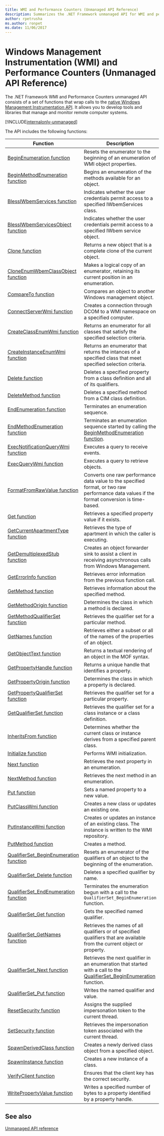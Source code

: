 ```yaml
---
title: WMI and Performance Counters (Unmanaged API Reference)
description: Summarizes the .NET Framework unmanaged API for WMI and performance counter information.
author: rpetrusha
ms.author: ronpet
ms.date: 11/06/2017
---
```

# Windows Management Instrumentation (WMI) and Performance Counters (Unmanaged API Reference)

The .NET Framework WMI and Performance Counters unmanaged API consists of a set of functions that wrap calls to the [native Windows Management Instrumentation API](/windows/desktop/WmiSdk/com-api-for-wmi). It allows you to develop tools and libraries that manage and monitor remote computer systems.

[!INCLUDE[internalonly-unmanaged](../../../../includes/internalonly-unmanaged.md)]
  
The API includes the following functions:

| Function | Description |
|---------|---------|
| [BeginEnumeration function](beginenumeration.md) | Resets the enumerator to the beginning of an enumeration of WMI object properties. |
| [BeginMethodEnumeration function](beginmethodenumeration.md) |  Begins an enumeration of the methods available for an object. |
| [BlessIWbemServices function](blessiwbemservices.md) | Indicates whether the user credentials permit access to a specified IWbemServices class. |
| [BlessIWbemServicesObject function](blessiwbemservicesobject.md) | Indicates whether the user credentials permit access to a specified IWbem service object. |
| [Clone function](clone.md) | Returns a new object that is a complete clone of the current object. |
| [CloneEnumWbemClassObject function](cloneenumwbemclassobject.md) | Makes a logical copy of an enumerator, retaining its current position in an enumeration. |
| [CompareTo function](compareto.md) | Compares an object to another Windows management object. |
| [ConnectServerWmi function](connectserverwmi.md) | Creates a connection through DCOM to a WMI namespace on a specified computer. |
| [CreateClassEnumWmi function](createclassenumwmi.md) | Returns an enumerator for all classes that satisfy the specified selection criteria. |
| [CreateInstanceEnumWmi function](createinstanceenumwmi.md) | Returns an enumerator that returns the intances of a specified class that meet specified selection criteria. |
| [Delete function](delete.md) | Deletes a specified property from a class definition and all of its qualifiers. |
| [DeleteMethod function](deletemethod.md) | Deletes a specified method from a CIM class definition. |
| [EndEnumeration function](endenumeration.md) | Terminates an enumeration sequence. | 
| [EndMethodEnumeration function](endmethodenumeration.md) | Terminates an enumeration sequence started by calling the  [BeginMethodEnumeration function](beginmethodenumeration.md). |
| [ExecNotificationQueryWmi function](execnotificationquerywmi.md) | Executes a query to receive events. |
| [ExecQueryWmi function](execquerywmi.md) | Executes a query to retrieve objects. |
| [FormatFromRawValue function](formatfromrawvalue.md) | Converts one raw performance data value to the specified format, or two raw performance data values if the format conversion is time-based. | 
| [Get function](get.md) | Retrieves a specified property value if it exists. |
| [GetCurrentApartmentType function](getcurrentapartmenttype.md) | Retrieves the type of apartment in which the caller is executing. |
| [GetDemultiplexedStub function](getdemultiplexedstub.md) | Creates an object forwarder sink to assist a client in receiving asynchronous calls from Windows Management. |
| [GetErrorInfo function](geterrorinfo.md) | Retrieves error information from the previous function call. | 
| [GetMethod function](getmethod.md) | Retrieves information about the specified method. | 
| [GetMethodOrigin function](getmethodorigin.md) | Determines the class in which a method is declared. |
| [GetMethodQualifierSet function](getmethodqualifierset.md) | Retrieves the qualifier set for a particular method. |
| [GetNames function](getnames.md) | Retrieves either a subset or all of the names of the properties of an object. |
| [GetObjectText function](getobjecttext.md) | Returns a textual rendering of an object in the MOF syntax. | 
| [GetPropertyHandle function](getpropertyhandle.md) | Returns a unique handle that identifies a property. |
| [GetPropertyOrigin function](getpropertyorigin.md) | Determines the class in which a property is declared. |
| [GetPropertyQualifierSet function](getpropertyqualifierset.md) | Retrieves the qualifier set for a particular property.  |
| [GetQualifierSet function](getqualifierset.md) | Retrieves the qualifier set for a class instance or a class definition. |
| [InheritsFrom function](inheritsfrom.md) | Determines whether the current class or instance derives from a specified parent class. |
| [Initialize function](initialize.md) | Performs WMI initialization. |
| [Next function](next.md) | Retrieves the next property in an enumeration. | 
| [NextMethod function](nextmethod.md) | Retrieves the next method in an enumeration. |
| [Put function](put.md) | Sets a named property to a new value. |
| [PutClassWmi function](putclasswmi.md) | Creates a new class or updates an existing one. |
| [PutInstanceWmi function](putinstancewmi.md) | Creates or updates an instance of an existing class. The instance is written to the WMI repository. |
| [PutMethod function](putmethod.md) | Creates a method. |
| [QualifierSet_BeginEnumeration function](qualifierset-beginenumeration.md) | Resets an enumerator of the qualifiers of an object to the beginning of the enumeration. |
| [QualifierSet_Delete function](qualifierset-delete.md) | Deletes a specified qualifier by name.  |
| [QualifierSet_EndEnumeration function](qualifierset-endenumeration.md) | Terminates the enumeration begun with a call to the `QualifierSet_BeginEnumeration` function. |
| [QualifierSet_Get function](qualifierset-get.md) | Gets the specified named qualifier.  |
| [QualifierSet_GetNames function](qualifierset-getnames.md) | Retrieves the names of all qualifiers or of specified qualifiers that are available from the current object or property. |
| [QualifierSet_Next function](qualifierset-next.md) | Retrieves the next qualifier in an enumeration that started with a call to the [QualifierSet_BeginEnumeration](qualifierset-beginenumeration.md) function. |
| [QualifierSet_Put function](qualifierset-put.md) | Writes the named qualifier and value. |
| [ResetSecurity function](resetsecurity.md) | Assigns the supplied impersonation token to the current thread. |
| [SetSecurity function](setsecurity.md) | Retrieves the impersonation token associated with the current thread. |
| [SpawnDerivedClass function](spawnderivedclass.md) | Creates a newly derived class object from a specified object. | 
| [SpawnInstance function](spawninstance.md) | Creates a new instance of a class. |   
| [VerifyClient function](verifyclientkey.md) | Ensures that the client key has the correct security. |
| [WritePropertyValue function](writepropertyvalue.md) | Writes a specified number of bytes to a property identified by a property handle. |

 ## See also
[Unmanaged API reference](../index.md) 
